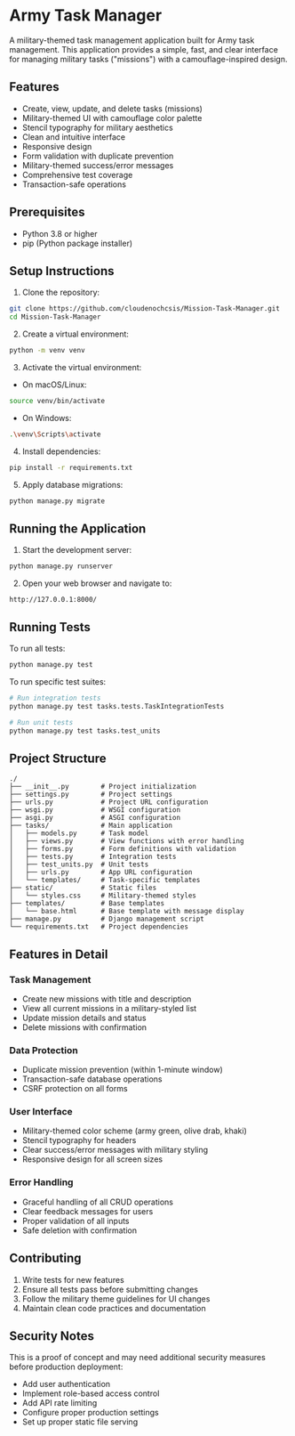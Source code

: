 # Army Task Manager

A military-themed task management application built for Army task management. This application provides a simple, fast, and clear interface for managing military tasks ("missions") with a camouflage-inspired design.

## Features

- Create, view, update, and delete tasks (missions)
- Military-themed UI with camouflage color palette
- Stencil typography for military aesthetics
- Clean and intuitive interface
- Responsive design
- Form validation with duplicate prevention
- Military-themed success/error messages
- Comprehensive test coverage
- Transaction-safe operations

## Prerequisites

- Python 3.8 or higher
- pip (Python package installer)

## Setup Instructions

1. Clone the repository:
```bash
git clone https://github.com/cloudenochcsis/Mission-Task-Manager.git
cd Mission-Task-Manager
```

2. Create a virtual environment:
```bash
python -m venv venv
```

3. Activate the virtual environment:
- On macOS/Linux:
```bash
source venv/bin/activate
```
- On Windows:
```bash
.\venv\Scripts\activate
```

4. Install dependencies:
```bash
pip install -r requirements.txt
```

5. Apply database migrations:
```bash
python manage.py migrate
```



## Running the Application

1. Start the development server:
```bash
python manage.py runserver
```

2. Open your web browser and navigate to:
```
http://127.0.0.1:8000/
```

## Running Tests

To run all tests:
```bash
python manage.py test
```

To run specific test suites:
```bash
# Run integration tests
python manage.py test tasks.tests.TaskIntegrationTests

# Run unit tests
python manage.py test tasks.test_units
```

## Project Structure

```
./
├── __init__.py        # Project initialization
├── settings.py        # Project settings
├── urls.py            # Project URL configuration
├── wsgi.py            # WSGI configuration
├── asgi.py            # ASGI configuration
├── tasks/             # Main application
│   ├── models.py      # Task model
│   ├── views.py       # View functions with error handling
│   ├── forms.py       # Form definitions with validation
│   ├── tests.py       # Integration tests
│   ├── test_units.py  # Unit tests
│   ├── urls.py        # App URL configuration
│   └── templates/     # Task-specific templates
├── static/            # Static files
│   └── styles.css     # Military-themed styles
├── templates/         # Base templates
│   └── base.html      # Base template with message display
├── manage.py          # Django management script
└── requirements.txt   # Project dependencies
```

## Features in Detail

### Task Management
- Create new missions with title and description
- View all current missions in a military-styled list
- Update mission details and status
- Delete missions with confirmation

### Data Protection
- Duplicate mission prevention (within 1-minute window)
- Transaction-safe database operations
- CSRF protection on all forms

### User Interface
- Military-themed color scheme (army green, olive drab, khaki)
- Stencil typography for headers
- Clear success/error messages with military styling
- Responsive design for all screen sizes

### Error Handling
- Graceful handling of all CRUD operations
- Clear feedback messages for users
- Proper validation of all inputs
- Safe deletion with confirmation

## Contributing

1. Write tests for new features
2. Ensure all tests pass before submitting changes
3. Follow the military theme guidelines for UI changes
4. Maintain clean code practices and documentation

## Security Notes

This is a proof of concept and may need additional security measures before production deployment:

- Add user authentication
- Implement role-based access control
- Add API rate limiting
- Configure proper production settings
- Set up proper static file serving

